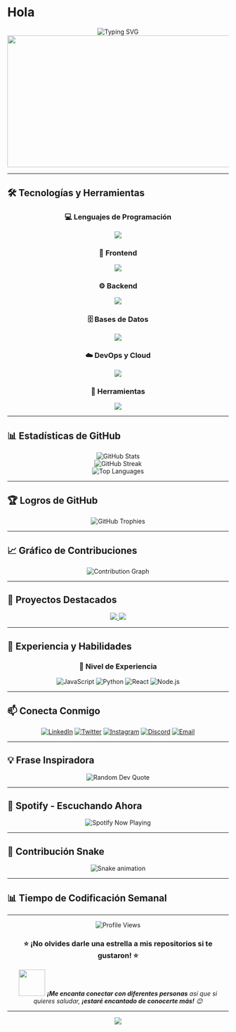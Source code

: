 # Hola

<div align="center">
  <img src="https://readme-typing-svg.herokuapp.com?font=Fira+Code&size=32&duration=2800&pause=2000&color=A9FEF7&center=true&vCenter=true&width=940&lines=Tengo+Sueño" alt="Typing SVG" />
</div>

<div align="center">
  <img src="https://media.giphy.com/media/dWesBcTLavkZuG35MI/giphy.gif" width="600" height="300"/>
</div>

---

## 🛠️ Tecnologías y Herramientas

<div align="center">

### 💻 Lenguajes de Programación
<img src="https://skillicons.dev/icons?i=js,ts,python,java,cpp,html,css,php" />

### 🎨 Frontend
<img src="https://skillicons.dev/icons?i=react,vue,angular,nextjs,nuxtjs,sass,tailwind,bootstrap" />

### ⚙️ Backend
<img src="https://skillicons.dev/icons?i=nodejs,express,django,flask,fastapi,spring,laravel" />

### 🗄️ Bases de Datos
<img src="https://skillicons.dev/icons?i=mongodb,mysql,postgresql,redis,sqlite" />

### ☁️ DevOps y Cloud
<img src="https://skillicons.dev/icons?i=docker,kubernetes,aws,gcp,azure,jenkins,github" />

### 🔧 Herramientas
<img src="https://skillicons.dev/icons?i=git,vscode,postman,figma,photoshop,linux,windows" />

</div>

---

## 📊 Estadísticas de GitHub

<div align="center">
  <img src="https://github-readme-stats.vercel.app/api?username=TomiauT2G&show_icons=true&theme=radical&hide_border=true&count_private=true" alt="GitHub Stats" />
</div>

<div align="center">
  <img src="https://github-readme-streak-stats.herokuapp.com/?user=TomiauT2G&theme=radical&hide_border=true" alt="GitHub Streak" />
</div>

<div align="center">
  <img src="https://github-readme-stats.vercel.app/api/top-langs/?username=TomiauT2G&layout=compact&theme=radical&hide_border=true" alt="Top Languages" />
</div>

---

## 🏆 Logros de GitHub

<div align="center">
  <img src="https://github-profile-trophy.vercel.app/?username=TomiauT2G&theme=radical&no-frame=true&no-bg=false&margin-w=4" alt="GitHub Trophies" />
</div>

---

## 📈 Gráfico de Contribuciones

<div align="center">
  <img src="https://github-readme-activity-graph.vercel.app/graph?username=TomiauT2G&theme=react-dark&hide_border=true" alt="Contribution Graph" />
</div>

---

## 🎯 Proyectos Destacados

<div align="center">
  <a href="https://github.com/TomiauT2G/proyecto1">
    <img src="https://github-readme-stats.vercel.app/api/pin/?username=TomiauT2G&repo=proyecto1&theme=radical&hide_border=true" />
  </a>
  <a href="https://github.com/TomiauT2G/proyecto2">
    <img src="https://github-readme-stats.vercel.app/api/pin/?username=TomiauT2G&repo=proyecto2&theme=radical&hide_border=true" />
  </a>
</div>

---

## 🌟 Experiencia y Habilidades

<div align="center">

### 🚀 Nivel de Experiencia
![JavaScript](https://img.shields.io/badge/JavaScript-90%25-yellow?style=for-the-badge&logo=javascript&logoColor=white)
![Python](https://img.shields.io/badge/Python-85%25-blue?style=for-the-badge&logo=python&logoColor=white)
![React](https://img.shields.io/badge/React-88%25-61DAFB?style=for-the-badge&logo=react&logoColor=white)
![Node.js](https://img.shields.io/badge/Node.js-82%25-green?style=for-the-badge&logo=node.js&logoColor=white)

</div>

---

## 📫 Conecta Conmigo

<div align="center">
  
[![LinkedIn](https://img.shields.io/badge/LinkedIn-0077B5?style=for-the-badge&logo=linkedin&logoColor=white)](https://linkedin.com/in/tu-perfil)
[![Twitter](https://img.shields.io/badge/Twitter-1DA1F2?style=for-the-badge&logo=twitter&logoColor=white)](https://twitter.com/tu-usuario)
[![Instagram](https://img.shields.io/badge/Instagram-E4405F?style=for-the-badge&logo=instagram&logoColor=white)](https://instagram.com/tu-usuario)
[![Discord](https://img.shields.io/badge/Discord-7289DA?style=for-the-badge&logo=discord&logoColor=white)](https://discord.gg/tu-servidor)
[![Email](https://img.shields.io/badge/Email-D14836?style=for-the-badge&logo=gmail&logoColor=white)](mailto:tu-email@gmail.com)

</div>

---

## 💡 Frase Inspiradora

<div align="center">
  <img src="https://quotes-github-readme.vercel.app/api?type=horizontal&theme=radical" alt="Random Dev Quote"/>
</div>

---

## 🎵 Spotify - Escuchando Ahora

<div align="center">
  <img src="https://spotify-github-profile.vercel.app/api/spotify?background_color=0d1117&border_color=ffffff" alt="Spotify Now Playing" />
</div>

---

## 🐍 Contribución Snake

<div align="center">
  <img src="https://raw.githubusercontent.com/TomiauT2G/TomiauT2G/output/github-contribution-grid-snake.svg" alt="Snake animation" />
</div>

---

## 📊 Tiempo de Codificación Semanal

<!--START_SECTION:waka-->
<!--END_SECTION:waka-->

---

<div align="center">
  <img src="https://komarev.com/ghpvc/?username=TomiauT2G&label=Visitas+al+Perfil&color=0e75b6&style=flat" alt="Profile Views" />
  
  ### ⭐ ¡No olvides darle una estrella a mis repositorios si te gustaron! ⭐
  
  <img src="https://media.giphy.com/media/LnQjpWaON8nhr21vNW/giphy.gif" width="60"> <em><b>¡Me encanta conectar con diferentes personas</b> así que si quieres saludar, <b>¡estaré encantado de conocerte más!</b> 😊</em>
</div>

---

<div align="center">
  <img src="https://capsule-render.vercel.app/api?type=waving&color=gradient&height=100&section=footer"/>
</div>
